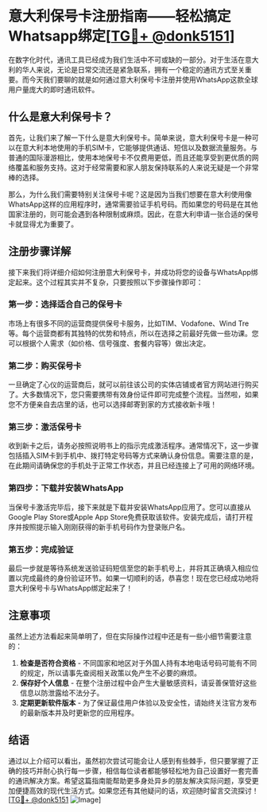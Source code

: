 # 意大利保号卡注册指南——轻松搞定Whatsapp绑定[[TG💪+ @donk5151](https://t.me/s/donk5151)]

在数字化时代，通讯工具已经成为我们生活中不可或缺的一部分。对于生活在意大利的华人来说，无论是日常交流还是紧急联系，拥有一个稳定的通讯方式至关重要。而今天我们要聊的就是如何通过意大利保号卡注册并使用WhatsApp这款全球用户量庞大的即时通讯软件。

## 什么是意大利保号卡？

首先，让我们来了解一下什么是意大利保号卡。简单来说，意大利保号卡是一种可以在意大利本地使用的手机SIM卡，它能够提供通话、短信以及数据流量服务。与普通的国际漫游相比，使用本地保号卡不仅费用更低，而且还能享受到更优质的网络覆盖和服务支持。这对于经常需要和家人朋友保持联系的人来说无疑是一个非常棒的选择。

那么，为什么我们需要特别关注保号卡呢？这是因为当我们想要在意大利使用像WhatsApp这样的应用程序时，通常需要验证手机号码。而如果您的号码是在其他国家注册的，则可能会遇到各种限制或麻烦。因此，在意大利申请一张合适的保号卡就显得尤为重要了。

## 注册步骤详解

接下来我们将详细介绍如何注册意大利保号卡，并成功将您的设备与WhatsApp绑定起来。这个过程其实并不复杂，只要按照以下步骤操作即可：

### 第一步：选择适合自己的保号卡

市场上有很多不同的运营商提供保号卡服务，比如TIM、Vodafone、Wind Tre等。每个运营商都有其独特的优势和特点，所以在选择之前最好先做一些功课。您可以根据个人需求（如价格、信号强度、套餐内容等）做出决定。

### 第二步：购买保号卡

一旦确定了心仪的运营商后，就可以前往该公司的实体店铺或者官方网站进行购买了。大多数情况下，您只需要携带有效身份证件即可完成整个流程。当然啦，如果您不方便亲自去店里的话，也可以选择邮寄到家的方式接收新卡哦！

### 第三步：激活保号卡

收到新卡之后，请务必按照说明书上的指示完成激活程序。通常情况下，这一步骤包括插入SIM卡到手机中、拨打特定号码等方式来确认身份信息。需要注意的是，在此期间请确保您的手机处于正常工作状态，并且已经连接上了可用的网络环境。

### 第四步：下载并安装WhatsApp

当保号卡激活完毕后，接下来就是下载并安装WhatsApp应用了。您可以直接从Google Play Store或Apple App Store免费获取该软件。安装完成后，请打开程序并按照提示输入刚刚获得的新手机号码作为登录账户名。

### 第五步：完成验证

最后一步就是等待系统发送验证码短信至您的新手机号上，并将其正确填入相应位置以完成最终的身份验证环节。如果一切顺利的话，恭喜您！现在您已经成功地将意大利保号卡与WhatsApp绑定起来了！

## 注意事项

虽然上述方法看起来简单明了，但在实际操作过程中还是有一些小细节需要注意的：

1. **检查是否符合资格** - 不同国家和地区对于外国人持有本地电话号码可能有不同的规定，所以请事先查阅相关政策以免产生不必要的麻烦。
2. **保存好个人信息** - 在整个注册过程中会产生大量敏感资料，请妥善保管好这些信息以防泄露给不法分子。
3. **定期更新软件版本** - 为了保证最佳用户体验以及安全性，请始终关注官方发布的最新版本并及时更新您的应用程序。

## 结语

通过以上介绍可以看出，虽然初次尝试可能会让人感到有些棘手，但只要掌握了正确的技巧并耐心执行每一步骤，相信每位读者都能够轻松地为自己设置好一套完善的通讯解决方案。希望这篇指南能帮助更多身处异乡的朋友解决实际问题，享受更加便捷高效的现代生活方式。如果您还有其他疑问的话，欢迎随时留言交流探讨！[[TG💪+ @donk5151](https://t.me/s/donk5151) ![Image](https://i.postimg.cc/rwNCRYN7/Snipaste-2025-04-30-17-27-05.png)]